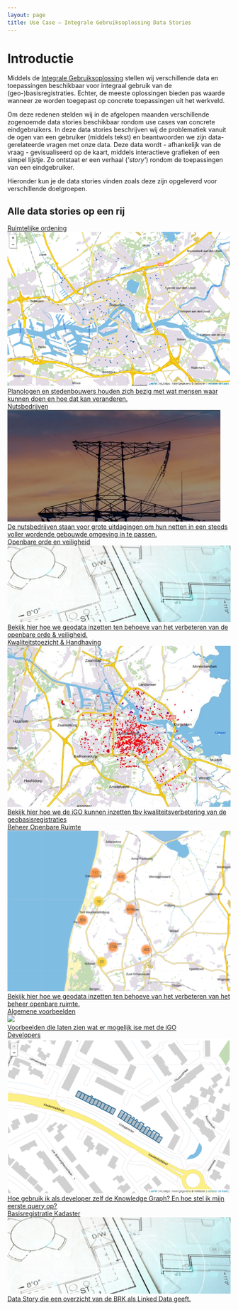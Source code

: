```yaml
---
layout: page
title: Use Case ― Integrale Gebruiksoplossing Data Stories
---
```


<link rel="stylesheet" href="/assets/css/integralegebruiksoplossing.css">

# Introductie

Middels de [Integrale Gebruiksoplossing](/cases/integralegebruiksoplossing) stellen wij verschillende data en toepassingen beschikbaar voor integraal gebruik van de (geo-)basisregistraties. Echter, de meeste oplossingen bieden pas waarde wanneer ze worden toegepast op concrete toepassingen uit het werkveld.

Om deze redenen stelden wij in de afgelopen maanden verschillende zogenoemde data stories beschikbaar rondom use cases van concrete eindgebruikers. In deze data stories beschrijven wij de problematiek vanuit de ogen van een gebruiker (middels tekst) en beantwoorden we zijn data-gerelateerde vragen met onze data. Deze data wordt - afhankelijk van de vraag - gevisualiseerd op de kaart, middels interactieve grafieken of een simpel lijstje. Zo ontstaat er een verhaal (*'story'*) rondom de toepassingen van een eindgebruiker.

Hieronder kun je de data stories vinden zoals deze zijn opgeleverd voor verschillende doelgroepen. 

## Alle data stories op een rij

<div class="cards-wrapper">
  <a href="https://data.labs.kadaster.nl/kadaster/-/stories/planologen">
    <div class="card">
      <div class="card-type">Ruimtelijke ordening</div>
      <img class="card-image" src="/assets/images/planologen-screenshot.PNG">
      <div class="card-description">Planologen en stedenbouwers houden zich bezig met wat mensen waar kunnen doen en hoe dat kan veranderen.</div>
    </div>
  </a>
    <a href="https://data.labs.kadaster.nl/igo/-/stories/nutsbedrijven">
    <div class="card">
      <div class="card-type">Nutsbedrijven</div>
      <img class="card-image" src="/assets/images/elektriciteitsmast.PNG">
      <div class="card-description">De nutsbedrijven staan voor grote uitdagingen om hun netten in een steeds voller wordende gebouwde omgeving in te passen.</div>
    </div>
  </a>
  <a href="https://data.labs.kadaster.nl/kadaster/-/stories/Openbare-orde--Veiligheid">
    <div class="card">
      <div class="card-type">Openbare orde en veiligheid</div>
      <img class="card-image" src="/assets/images/BRK.jpg" alt="BRK">
      <div class="card-description">Bekijk hier hoe we geodata inzetten ten behoeve van het verbeteren van de openbare orde & veiligheid.</div>
    </div>
  </a>
    <a href="https://data.labs.kadaster.nl/igo/-/stories/Kwaliteitstoezicht-en-Handhaving">
    <div class="card">
      <div class="card-type">Kwaliteitstoezicht & Handhaving</div>
      <img class="card-image" src="/assets/images/bag-bgt-tooltip.PNG" alt="BAG-BGT kwaliteit">
      <div class="card-description">Bekijk hier hoe we de iGO kunnen inzetten tbv kwaliteitsverbetering van de geobasisregistraties</div>
    </div>
  </a>
  <a href="https://data.labs.kadaster.nl/igo/-/stories/Beheer-Openbare-Ruimte">
    <div class="card">
      <div class="card-type">Beheer Openbare Ruimte</div>
      <img class="card-image" src="/assets/images/story-bor.PNG" alt="Beheer Openbare Ruimte">
      <div class="card-description">Bekijk hier hoe we geodata inzetten ten behoeve van het verbeteren van het beheer openbare ruimte.</div>
    </div>
  </a>
  <a href="https://data.labs.kadaster.nl/igo/-/stories/user-story">
    <div class="card">
      <div class="card-type">Algemene voorbeelden</div>
      <img class="card-image" src="/assets/images/data-story-igo.PNG">
      <div class="card-description">Voorbeelden die laten zien wat er mogelijk ise met de iGO</div>
    </div>
  </a>
    <a href="https://data.labs.kadaster.nl/kadaster/-/stories/algemene-queries-voor-kg-gebruik">
    <div class="card">
      <div class="card-type">Developers</div>
      <img class="card-image" src="/assets/images/eerste-igo.PNG">
      <div class="card-description">Hoe gebruik ik als developer zelf de Knowledge Graph? En hoe stel ik mijn eerste query op?</div>
    </div>
  </a>
    <a href="https://data.labs.kadaster.nl/kadaster/-/stories/basisregistratie-kadaster">
    <div class="card">
      <div class="card-type">Basisregistratie Kadaster</div>
      <img class="card-image" src="/assets/images/BRK.jpg" alt="BRK">
      <div class="card-description">Data Story die een overzicht van de BRK als Linked Data geeft.</div>
    </div>
  </a>
</div>
